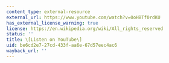 ```yaml
---
content_type: external-resource
external_url: https://www.youtube.com/watch?v=0oHBTf0rdKU
has_external_license_warning: true
license: https://en.wikipedia.org/wiki/All_rights_reserved
status: ''
title: \[Listen on YouTube\]
uid: be6cd2e7-27cd-433f-aa6e-67d57eec4ac6
wayback_url: ''
---
```

